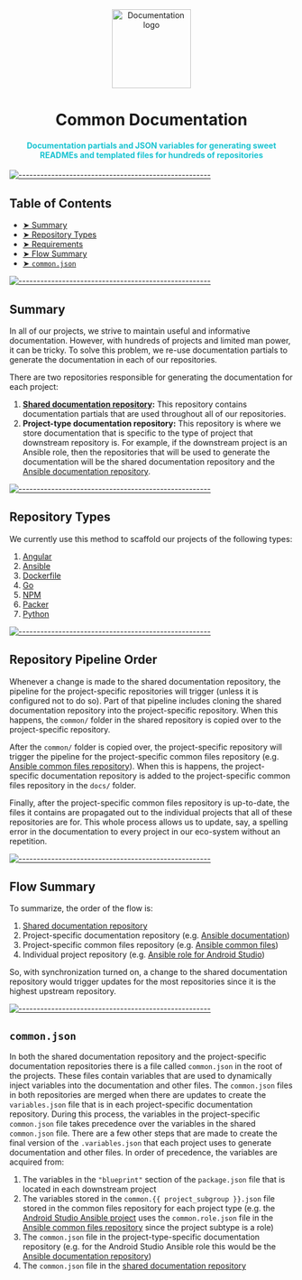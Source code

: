 <div align="center">
  <center>
    <a href="https://gitlab.com/megabyte-labs/documentation">
      <img width="140" height="140" alt="Documentation logo" src="https://gitlab.com/megabyte-labs/documentation/shared/-/raw/master/logo.png" />
    </a>
  </center>
</div>
<div align="center">
  <center><h1>Common Documentation</h1></center>
  <center><h4 style="color: #18c3d1;">Documentation partials and JSON variables for generating sweet READMEs and templated files for hundreds of repositories</h4></center>
</div>

[![-----------------------------------------------------](https://gitlab.com/megabyte-labs/assets/-/raw/master/png/aqua-divider.png)](#table-of-contents)

## Table of Contents

- [➤ Summary](#summary)
- [➤ Repository Types](#repository-types)
- [➤ Requirements](#repository-pipeline-order)
- [➤ Flow Summary](#flow-summary)
- [➤ `common.json`](#common-json)

[![-----------------------------------------------------](https://gitlab.com/megabyte-labs/assets/-/raw/master/png/aqua-divider.png)](#summary)

## Summary

In all of our projects, we strive to maintain useful and informative documentation. However, with hundreds of projects and limited man power, it can be tricky. To solve this problem, we re-use documentation partials to generate the documentation in each of our repositories.

There are two repositories responsible for generating the documentation for each project:

1. **[Shared documentation repository](https://gitlab.com/megabyte-labs/documentation/shared):** This repository contains documentation partials that are used throughout all of our repositories.
2. **Project-type documentation repository:** This repository is where we store documentation that is specific to the type of project that downstream repository is. For example, if the downstream project is an Ansible role, then the repositories that will be used to generate the documentation will be the shared documentation repository and the [Ansible documentation repository](https://gitlab.com/megabyte-labs/documentation/ansible).

[![-----------------------------------------------------](https://gitlab.com/megabyte-labs/assets/-/raw/master/png/aqua-divider.png)](#repository-types)

## Repository Types

We currently use this method to scaffold our projects of the following types:

1. [Angular](https://gitlab.com/megabyte-labs/documentation/angular)
2. [Ansible](https://gitlab.com/megabyte-labs/documentation/ansible)
3. [Dockerfile](https://gitlab.com/megabyte-labs/documentation/dockerfile)
4. [Go](https://gitlab.com/megabyte-labs/documentation/go)
5. [NPM](https://gitlab.com/megabyte-labs/documentation/npm)
6. [Packer](https://gitlab.com/megabyte-labs/documentation/packer)
7. [Python](https://gitlab.com/megabyte-labs/documentation/python)

[![-----------------------------------------------------](https://gitlab.com/megabyte-labs/assets/-/raw/master/png/aqua-divider.png)](#repository-pipeline-order)

## Repository Pipeline Order

Whenever a change is made to the shared documentation repository, the pipeline for the project-specific repositories will trigger (unless it is configured not to do so). Part of that pipeline includes cloning the shared documentation repository into the project-specific repository. When this happens, the `common/` folder in the shared repository is copied over to the project-specific repository.

After the `common/` folder is copied over, the project-specific repository will trigger the pipeline for the project-specific common files repository (e.g. [Ansible common files repository](https://gitlab.com/megabyte-labs/common/ansible)). When this is happens, the project-specific documentation repository is added to the project-specific common files repository in the `docs/` folder.

Finally, after the project-specific common files repository is up-to-date, the files it contains are propagated out to the individual projects that all of these repositories are for. This whole process allows us to update, say, a spelling error in the documentation to every project in our eco-system without an repetition.

[![-----------------------------------------------------](https://gitlab.com/megabyte-labs/assets/-/raw/master/png/aqua-divider.png)](#flow-summary)

## Flow Summary

To summarize, the order of the flow is:

1. [Shared documentation repository](https://gitlab.com/megabyte-labs/documentation/shared)
2. Project-specific documentation repository (e.g. [Ansible documentation](https://gitlab.com/megabyte-labs/documentation/ansible))
3. Project-specific common files repository (e.g. [Ansible common files](https://gitlab.com/megabyte-labs/common/ansible))
4. Individual project repository (e.g. [Ansible role for Android Studio](https://gitlab.com/megabyte-labs/ansible-roles/androidstudio))

So, with synchronization turned on, a change to the shared documentation repository would trigger updates for the most repositories since it is the highest upstream repository.

[![-----------------------------------------------------](https://gitlab.com/megabyte-labs/assets/-/raw/master/png/aqua-divider.png)](#common-json)

## `common.json`

In both the shared documentation repository and the project-specific documentation repositories there is a file called `common.json` in the root of the projects. These files contain variables that are used to dynamically inject variables into the documentation and other files. The `common.json` files in both repositories are merged when there are updates to create the `variables.json` file that is in each project-specific documentation repository. During this process, the variables in the project-specific `common.json` file takes precedence over the variables in the shared `common.json` file. There are a few other steps that are made to create the final version of the `.variables.json` that each project uses to generate documentation and other files. In order of precedence, the variables are acquired from:

1. The variables in the `"blueprint"` section of the `package.json` file that is located in each downstream project
2. The variables stored in the `common.{{ project_subgroup }}.json` file stored in the common files repository for each project type (e.g. the [Android Studio Ansible project](https://gitlab.com/megabyte-labs/ansible-roles/androidstudio) uses the `common.role.json` file in the [Ansible common files repository](https://gitlab.com/megabyte-labs/common/ansible) since the project subtype is a role)
3. The `common.json` file in the project-type-specific documentation repository (e.g. for the Android Studio Ansible role this would be the [Ansible documentation repository](https://gitlab.com/megabyte-labs/documentation/ansible))
4. The `common.json` file in the [shared documentation repository](https://gitlab.com/megabyte-labs/documentation/shared)
